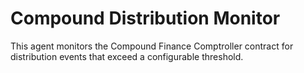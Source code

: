 # Compound Distribution Monitor

This agent monitors the Compound Finance Comptroller contract for distribution events
that exceed a configurable threshold.
